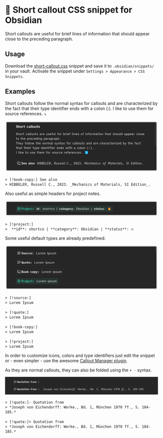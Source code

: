 # 📣 Short callout CSS snippet for Obsidian

Short callouts are useful for brief lines of information that should appear close to the preceding paragraph.

## Usage

Download the [short-callout.css](https://github.com/ltroj/obsidian-short-callout/blob/main/short-callout.css "short-callout.css") snippet and save it to `.obsidian/snippets/` in your vault. Activate the snippet under `Settings > Appearance > CSS Snippets`.

## Examples

Short callouts follow the normal syntax for callouts and are characterized by the fact that their type identifier ends with a colon (:).
I like to use them for source references. ⤵️

![Example 1](readme-img/01.png)

```
> [!book-copy:] See also
> HIBBELER, Russell C., 2023. _Mechanics of Materials, SI Edition_.
```

Also useful as simple headers for project notes.

![Example 2](readme-img/02.png)

```
> [!project:]
>  **id**: shortco | **category**: Obsidian | **status**: 🔥
```

Some useful default types are already predefined:

![Example 3](readme-img/03.png)

```
> [!source:] 
> Lorem Ipsum

> [!quote:]
> Lorem Ipsum

> [!book-copy:]
> Lorem Ipsum

> [!project:]
> Lorem Ipsum
```

In order to customize icons, colors and type identifiers just edit the snippet or - even simpler - use the awesome [Callout Manager plugin](https://github.com/eth-p/obsidian-callout-manager).

As they are normal callouts, they can also be folded using the `+ -`  syntax. 

![Example 1](readme-img/04.gif)

```
> [!quote:]- Quotation from
> *Joseph von Eichendorff: Werke., Bd. 1, München 1970 ff., S. 184-185.*

> [!quote:]+ Quotation from
> *Joseph von Eichendorff: Werke., Bd. 1, München 1970 ff., S. 184-185.*
```
